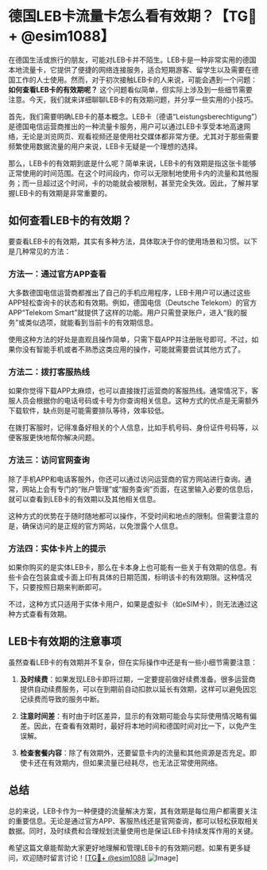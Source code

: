 # 德国LEB卡流量卡怎么看有效期？【TG💪+ @esim1088】

在德国生活或旅行的朋友，可能对LEB卡并不陌生。LEB卡是一种非常实用的德国本地流量卡，它提供了便捷的网络连接服务，适合短期游客、留学生以及需要在德国工作的人士使用。然而，对于初次接触LEB卡的人来说，可能会遇到一个问题：**如何查看LEB卡的有效期呢？** 这个问题看似简单，但实际上涉及到一些细节需要注意。今天，我们就来详细聊聊LEB卡的有效期问题，并分享一些实用的小技巧。

首先，我们需要明确LEB卡的基本概念。LEB卡（德语“Leistungsberechtigung”）是德国电信运营商推出的一种流量卡服务，用户可以通过LEB卡享受本地高速网络，无论是浏览网页、观看视频还是使用社交媒体都非常方便。尤其对于那些需要频繁使用数据流量的用户来说，LEB卡无疑是一个理想的选择。

那么，LEB卡的有效期到底是什么呢？简单来说，LEB卡的有效期是指这张卡能够正常使用的时间范围。在这个时间段内，你可以无限制地使用卡内的流量和其他服务；而一旦超过这个时间，卡的功能就会被限制，甚至完全失效。因此，了解并掌握LEB卡的有效期是非常重要的。

## 如何查看LEB卡的有效期？

要查看LEB卡的有效期，其实有多种方法，具体取决于你的使用场景和习惯。以下是几种常见的方法：

### 方法一：通过官方APP查看

大多数德国电信运营商都推出了自己的手机应用程序，LEB卡用户可以通过这些APP轻松查询卡的状态和有效期。例如，德国电信（Deutsche Telekom）的官方APP“Telekom Smart”就提供了这样的功能。用户只需登录账户，进入“我的服务”或类似选项，就能看到当前卡的有效期信息。

使用这种方法的好处是直观且操作简单，只需下载APP并注册账号即可。不过，如果你没有智能手机或者不熟悉这类应用的操作，可能就需要尝试其他方式了。

### 方法二：拨打客服热线

如果你觉得下载APP太麻烦，也可以直接拨打运营商的客服热线。通常情况下，客服人员会根据你的电话号码或卡号为你查询相关信息。这种方式的优点是无需额外下载软件，缺点则是可能需要排队等待，效率较低。

在拨打客服时，记得准备好相关的个人信息，比如手机号码、身份证件号码等，以便客服更快地帮你解决问题。

### 方法三：访问官网查询

除了手机APP和电话客服外，你还可以通过访问运营商的官方网站进行查询。通常，网站上会有专门的“账户管理”或“服务查询”页面，在这里输入必要的信息后，就可以查看到LEB卡的有效期以及其他相关信息。

这种方式的优势在于随时随地都可以操作，不受时间和地点的限制。但需要注意的是，确保访问的是正规的官方网站，以免泄露个人信息。

### 方法四：实体卡片上的提示

如果你购买的是实体LEB卡，那么在卡本身上也可能有一些关于有效期的信息。有些卡会在包装盒或卡面上印有具体的日期范围，标明该卡的有效期限。这种情况下，只要按照日期来判断即可。

不过，这种方式只适用于实体卡用户，如果是虚拟卡（如eSIM卡），则无法通过这种方式查看有效期。

## LEB卡有效期的注意事项

虽然查看LEB卡的有效期并不复杂，但在实际操作中还是有一些小细节需要注意：

1. **及时续费**：如果发现LEB卡即将过期，一定要提前做好续费准备。很多运营商提供自动续费服务，可以在到期前自动扣款以延长有效期，这样可以避免因忘记续费而导致的服务中断。

2. **注意时间差**：有时由于时区差异，显示的有效期可能会与实际使用情况略有偏差。因此，在查看有效期时，最好将本地时间和德国时间对比一下，以免产生误解。

3. **检查套餐内容**：除了有效期外，还要留意卡内的流量和其他资源是否充足。即使卡还在有效期内，但如果流量已经耗尽，也无法正常使用网络。

## 总结

总的来说，LEB卡作为一种便捷的流量解决方案，其有效期是每位用户都需要关注的重要信息。无论是通过官方APP、客服热线还是官网查询，都可以轻松获取相关数据。同时，及时续费和合理规划流量使用也是保证LEB卡持续发挥作用的关键。

希望这篇文章能帮助大家更好地理解和管理LEB卡的有效期问题。如果有更多疑问，欢迎随时留言讨论！[[TG💪+ @esim1088](https://t.me/s/esim1088) ![Image](https://i.postimg.cc/4NQfJmqS/Snipaste-2025-05-13-00-14-12.png)]